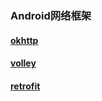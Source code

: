 ### Android网络框架
#### [okhttp](https://github.com/ningbaoqi/ComputerNetWork/blob/master/README-okhttp.md)
#### [volley](https://github.com/ningbaoqi/ComputerNetWork/blob/master/README-vollery.md)
#### [retrofit](https://github.com/ningbaoqi/ComputerNetWork/blob/master/README-retrofit.md)
